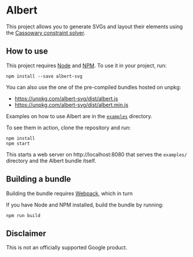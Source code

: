 # Albert

This project allows you to generate SVGs and layout their elements using the
[Cassowary constraint solver](https://github.com/slightlyoff/cassowary.js).

## How to use

This project requires [Node](https://nodejs.org) and [NPM](https://www.npmjs.com).
To use it in your project, run:

```
npm install --save albert-svg
```

You can also use the one of the pre-compiled bundles hosted on unpkg:

- https://unpkg.com/albert-svg/dist/albert.js
- https://unpkg.com/albert-svg/dist/albert.min.js

Examples on how to use Albert are in the [`examples`](https://github.com/evoL/albert/tree/master/examples) directory.

To see them in action, clone the repository and run:

```
npm install
npm start
```

This starts a web server on http://localhost:8080 that serves the `examples/`
directory and the Albert bundle itself.

## Building a bundle

Building the bundle requires [Webpack](https://webpack.js.org), which in turn

If you have Node and NPM installed, build the bundle by running:

```
npm run build
```

## Disclaimer

This is not an officially supported Google product.
